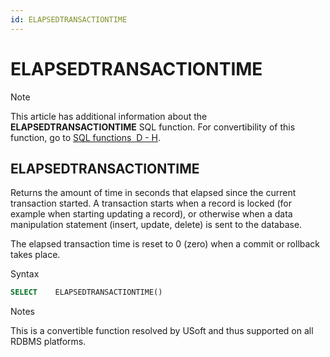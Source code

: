 ```yaml
---
id: ELAPSEDTRANSACTIONTIME
---
```


# ELAPSEDTRANSACTIONTIME



> [!NOTE]
> This article has additional information about the **ELAPSEDTRANSACTIONTIME** SQL function.
> For convertibility of this function, go to [SQL functions  D - H](/docs/Modeller_and_Rules_Engine/SQL_functions/SQL_functions_DH.md).

## **ELAPSEDTRANSACTIONTIME**

Returns the amount of time in seconds that elapsed since the current transaction started. A transaction starts when a record is locked (for example when starting updating a record), or otherwise when a data manipulation statement (insert, update, delete) is sent to the database.

The elapsed transaction time is reset to 0 (zero) when a commit or rollback takes place.

Syntax

```sql
SELECT    ELAPSEDTRANSACTIONTIME()
```

Notes

This is a convertible function resolved by USoft and thus supported on all RDBMS platforms.
